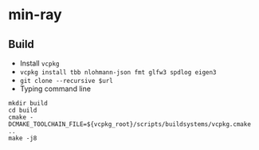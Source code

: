 # min-ray
## Build
- Install `vcpkg`
- `vcpkg install tbb nlohmann-json fmt glfw3 spdlog eigen3`
- `git clone --recursive $url`
- Typing command line
```shell script
mkdir build
cd build
cmake -DCMAKE_TOOLCHAIN_FILE=${vcpkg_root}/scripts/buildsystems/vcpkg.cmake ..
make -j8
```